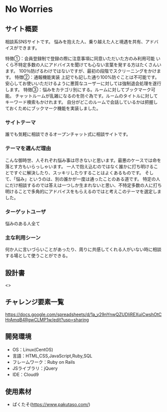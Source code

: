 # No Worries

## サイト概要
相談系SNSサイトです。
悩みを抱えた人、乗り越えた人と境遇を共有、アドバイスができます。

特徴①：会員登録制で登録の際に注意事項に同意いただいた方のみ利用可能
    いくら不特定多数の人にアドバイスを聞けても心ない言葉を発する方はたくさんいます。
    100％防げるわけではないですが、最初の段階でスクリーニングをかけます。
特徴②：通報機能実装
    上記でも記した通り100%防ぐことは不可能です。安心してお使いいただけるように悪質なユーザーに対しては強制退会処理を遂行します。
特徴③：悩みをカテゴリ別にする。ルームに対してブックマーク可能。
    チャットルームが乱雑になるのを防ぐ為です。ルームのタイトルに対してキーワード検索もかけれます。
    自分がどこのルームで会話しているかは把握しておくためにブックマーク機能を実装しました。

### サイトテーマ
誰でも気軽に相談できるオープンチャット式に相談サイトです。

### テーマを選んだ理由
こんな御時世、人それぞれ悩み事は尽きないと思います。最悪のケースでは命を落とす方もいらっしゃいます。
一人で抱え込むのではなく誰かに打ち明けることですぐに解決したり、スッキリしたりすることはよくあるものです。
そして、「悩み」というのは、別の誰かが一度は通ったことのある道です。
特定の人にだけ相談するのでは答えは一つしか生まれないと思い、不特定多数の人に打ち明けることで多角的にアドバイスをもらえるのではと考えこのテーマを選定しました。

### ターゲットユーザ
悩みのある人全て

### 主な利用シーン
何か人に言いづらいことがあったり、周りに共感してくれる人がいない時に相談する場として使うことができる。

## 設計書
<>

## チャレンジ要素一覧
<https://docs.google.com/spreadsheets/d/1a_v29nYnwQZUDliREXuiCwshOtCHrAmqB4RgwCLMP1w/edit?usp=sharing>

## 開発環境
- OS：Linux(CentOS)
- 言語：HTML,CSS,JavaScript,Ruby,SQL
- フレームワーク：Ruby on Rails
- JSライブラリ：jQuery
- IDE：Cloud9

## 使用素材
- ぱくたそ(https://www.pakutaso.com/)

